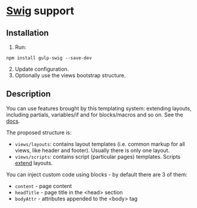 # [Swig](http://paularmstrong.github.io/swig/) support


## Installation

1. Run:
  ```
  npm install gulp-swig --save-dev
  ```
2. Update configuration.
3. Optionally use the views bootstrap structure.


## Description

You can use features brought by this templating system: extending layouts, including partials, variables/if and for blocks/macros and so on. See the [docs](http://paularmstrong.github.io/swig/docs/).

The proposed structure is:
* `views/layouts`: contains layout templates (i.e. common markup for all views, like header and footer). Usually there is only one layout.
* `views/scripts`: contains script (particular pages) templates. Scripts [extend](http://twig.sensiolabs.org/doc/tags/extends.html) layouts.

You can inject custom code using blocks - by default there are 3 of them:
* `content` - page content
* `headTitle` - page title in the &lt;head&gt; section
* `bodyAttr` - attributes appended to the &lt;body&gt; tag
